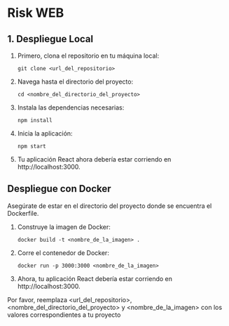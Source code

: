 # Risk WEB

## 1. Despliegue Local
1. Primero, clona el repositorio en tu máquina local:

   ``
   git clone <url_del_repositorio>
   ``

2. Navega hasta el directorio del proyecto:

   ``
   cd <nombre_del_directorio_del_proyecto>
   ``

3. Instala las dependencias necesarias:

   ``
   npm install
   ``

4. Inicia la aplicación:

   ``
   npm start
   ``

5. Tu aplicación React ahora debería estar corriendo en http://localhost:3000.

## Despliegue con Docker

Asegúrate de estar en el directorio del proyecto donde se encuentra el Dockerfile.

1. Construye la imagen de Docker:

   ``
   docker build -t <nombre_de_la_imagen> .
   ``

2. Corre el contenedor de Docker:

   ``
   docker run -p 3000:3000 <nombre_de_la_imagen>
   ``

3. Ahora, tu aplicación React debería estar corriendo en http://localhost:3000.

Por favor, reemplaza <url_del_repositorio>, <nombre_del_directorio_del_proyecto> y <nombre_de_la_imagen> con los valores correspondientes a tu proyecto
